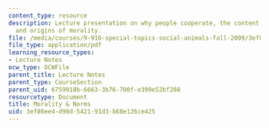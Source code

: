 ```yaml
---
content_type: resource
description: Lecture presentation on why people cooperate, the content, implementation,
  and origins of morality.
file: /media/courses/9-916-special-topics-social-animals-fall-2009/3ef86ee4d98d542191d3b68e126ce425_MIT9_916F09_lec03.pdf
file_type: application/pdf
learning_resource_types:
- Lecture Notes
ocw_type: OCWFile
parent_title: Lecture Notes
parent_type: CourseSection
parent_uid: 6759918b-6663-3b76-700f-e399e52bf208
resourcetype: Document
title: Morality & Norms
uid: 3ef86ee4-d98d-5421-91d3-b68e126ce425
---
```

